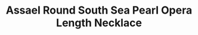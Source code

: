 ---
title: Assael Round South Sea Pearl Opera Length Necklace
description: |
  A South Sea Necklace like no other, extremely special and rare. Each pearl is round with incredible luster, lovely pink overtones, and a luxurious feel.
specs: |
  Round South Sea Cultured Pearl Opera Length Necklace, 50 Pearls, 15.0 to 18.5mm.
images:
  - image_path: /uploads/assael-round-south-sea-pearl-opera-length-necklace.jpg
_category:
order_number: 1
categories:
  - necklaces
---